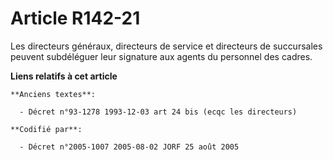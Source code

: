 # Article R142-21

Les directeurs généraux, directeurs de service et directeurs de succursales peuvent subdéléguer leur signature aux agents du
personnel des cadres.

**Liens relatifs à cet article**

	**Anciens textes**:

	  - Décret n°93-1278 1993-12-03 art 24 bis (ecqc les directeurs)

	**Codifié par**:

	  - Décret n°2005-1007 2005-08-02 JORF 25 août 2005
